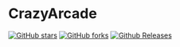 # CrazyArcade

[![GitHub stars](https://img.shields.io/github/stars/CrazyArcade/CrazyArcade.svg?style=social&label=Star)](https://github.com/CrazyArcade/CrazyArcade)
[![GitHub forks](https://img.shields.io/github/forks/CrazyArcade/CrazyArcade.svg?style=social&label=Fork)](https://github.com/CrazyArcade/CrazyArcade)
[![Github Releases](https://img.shields.io/github/downloads/CrazyArcade/CrazyArcade/v0.0.1/total.svg)](https://github.com/CrazyArcade/CrazyArcade/releases/tag/v0.0.1)
